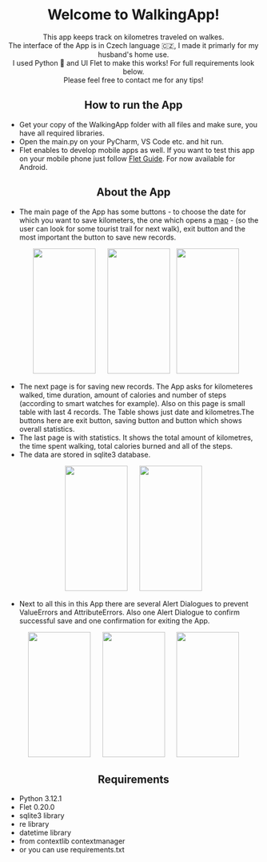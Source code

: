 <h1 align="center">Welcome to WalkingApp!</h1> 

<p align="center">
This app keeps track on kilometres traveled on walkes. <br/>
The interface of the App is in Czech language 🇨🇿, I made it primarly for my husband's home use. <br/>
I used Python 🐍 and UI Flet to make this works! For full requirements look below. <br/>
Please feel free to contact me for any tips! 
</p>

<h2 align="center">How to run the App </h2>

<ul>
  <li>Get your copy of the WalkingApp folder with all files and make sure, you have all required libraries.</li>
  <li>Open the main.py on your PyCharm, VS Code etc. and hit run.</li>
  <li>Flet enables to develop mobile apps as well. If you want to test this app on your mobile phone 
      just follow <a href="https://flet.dev/docs/guides/python/testing-on-android">Flet Guide</a>. For now available for Android.  </li>
</ul>

<h2 align="center">About the App </h2>

<ul>
  <li>The main page of the App has some buttons - to choose the date for which you want to save kilometers,   
      the one which opens a <a href="https://mapy.cz">map</a> - (so the user can look for some tourist trail for next walk), exit button and the most important   
      the button to save new records. </li>
</ul>

<p align="center">
<img src="https://github.com/SandraHeinzova/WalkingApp/assets/110200002/d972f8b7-bdc6-40e7-920e-25ccef357c5f" width="125" height="250" hspace="10">
<img src="https://github.com/SandraHeinzova/WalkingApp/assets/110200002/b8009a28-6c43-4a72-b740-3581fbfeed29" width="125" height="250" hspace="10">
<img src="https://github.com/SandraHeinzova/WalkingApp/assets/110200002/7d1edfbf-576c-4faf-ad9e-7b07f15185eb" width="125" height="250">
</p>

<ul>
  <li>The next page is for saving new records. The App asks for kilometeres walked, time duration, amount of calories and number of steps (according to smart watches for example). Also on this page is small table with last 4 records. The Table shows just date and kilometres.The buttons here are exit button, saving button and button which shows overall statistics.</li>
  <li>The last page is with statistics. It shows the total amount of kilometres, the time spent walking, total calories burned and all of the steps.</li>
    <li>The data are stored in sqlite3 database. </li>
</ul>

<p align="center">
<img src="https://github.com/SandraHeinzova/WalkingApp/assets/110200002/798d1867-bfa9-4828-8d61-36f44cd1ac07" width="125" height="250" hspace="10">
<img src="https://github.com/SandraHeinzova/WalkingApp/assets/110200002/3853ca12-27cc-4e33-ad03-ae46711d3a86" width="125" height="250" hspace="10">
</p>

<ul>
  <li>Next to all this in this App there are several Alert Dialogues to prevent ValueErrors and AttributeErrors. Also one Alert Dialogue to confirm   
      successful save and one confirmation for exiting the App.</li>
</ul>

<p align="center">
<img src="https://github.com/SandraHeinzova/WalkingApp/assets/110200002/8f401dd4-3ea0-4038-aa51-ce14871d4b00" width="125" height="250" hspace="10">
<img src="https://github.com/SandraHeinzova/WalkingApp/assets/110200002/733836a2-1ad0-426b-a0b9-c0161d6a1161" width="125" height="250" hspace="10">
<img src="https://github.com/SandraHeinzova/WalkingApp/assets/110200002/4196e4a6-cada-4e95-8c87-0f88b4d86269" width="125" height="250" hspace="10">
</p>


<h2 align="center">Requirements</h2>
<ul>
  <li>Python 3.12.1</li>
  <li>Flet 0.20.0</li>
  <li>sqlite3 library</li>
  <li>re library</li>
  <li>datetime library</li>
  <li>from contextlib contextmanager</li>
  <li>or you can use requirements.txt</li>
</ul>


